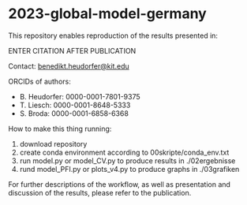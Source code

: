 # 2023-global-model-germany

This repository enables reproduction of the results presented in:

ENTER CITATION AFTER PUBLICATION

Contact: benedikt.heudorfer@kit.edu

ORCIDs of authors: 
- B. Heudorfer: 0000-0001-7801-9375
- T. Liesch: 0000-0001-8648-5333
- S. Broda: 0000-0001-6858-6368

How to make this thing running:
1. download repository
2. create conda environment according to 00skripte/conda_env.txt
4. run model.py or model_CV.py to produce results in ./02ergebnisse
5. rund model_PFI.py or plots_v4.py to produce graphs in ./03grafiken

For further descriptions of the workflow, as well as presentation and discussion of the results, please refer to the publication. 
